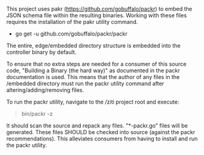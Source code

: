 This project uses pakr (https://github.com/gobuffalo/packr) to embed the JSON
schema file within the resulting binaries. Working with these files requires
the installation of the pakr utility command.

- go get -u github.com/gobuffalo/packr/packr

The entire, edge/embedded directory structure is embedded into the controller
binary by default.


To ensure that no extra steps are needed for a consumer of this source code,
"Building a Binary (the hard way)" as documented in the packr documentation
is used. This means that the author of any files in the /embedded directory
must run the packr utility command after altering/adding/removing files.

To run the packr utility, navigate to the /ziti project root and execute:

> bin/packr -z

It should scan the source and repack any files. "*-packr.go" files will be
generated. These files SHOULD be checked into source (against the packr
recommendations). This alleviates consumers from having to install and run
the packr utility.